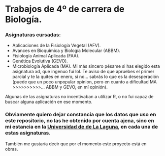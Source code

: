 # Trabajos de 4º de carrera de Biología.

### Asignaturas cursadas: 
* Aplicaciones de la Fisiología Vegetal (AFV).
* Avances en Bioquímica y Biología Molecular (ABBM).
* Fisiología Animal Aplicada (FAA).
* Genética Evolutiva (GEVO).
* Microbiología Aplicada (MA). Mi más sincero pésame si has elegido esta asignatura xd, que ingenuo fui lol. Te aviso de que apruebes el primer parcial y te la quites en     enero, si no... sabrás lo que es la desesperación (puede que un poco unpopular opinion, pero en cuanto a dificultad MA >>>>>>>>>>... ABBM y GEVO, en mí opinión). 

Algunas de las asignaturas no incentivaban a utilizar R, o no fui capaz de buscar alguna aplicación en ese momento.

### **Obviamente quiero dejar constancia que los datos que uso en este repositorio, no las he obtenido por cuenta ajena, sino en mi estancia en la [Universidad de de La Laguna](https://www.ull.es/), en cada una de estas asignaturas.**

También me gustaría decir que por el momento este proyecto está en obras.
